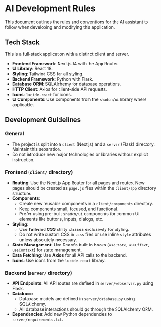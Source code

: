 # AI Development Rules

This document outlines the rules and conventions for the AI assistant to follow when developing and modifying this application.

## Tech Stack

This is a full-stack application with a distinct client and server.

-   **Frontend Framework**: Next.js 14 with the App Router.
-   **UI Library**: React 18.
-   **Styling**: Tailwind CSS for all styling.
-   **Backend Framework**: Python with Flask.
-   **Database ORM**: SQLAlchemy for database operations.
-   **HTTP Client**: Axios for client-side API requests.
-   **Icons**: `lucide-react` for icons.
-   **UI Components**: Use components from the `shadcn/ui` library where applicable.

## Development Guidelines

### General
-   The project is split into a `client` (Next.js) and a `server` (Flask) directory. Maintain this separation.
-   Do not introduce new major technologies or libraries without explicit instruction.

### Frontend (`client/` directory)
-   **Routing**: Use the Next.js App Router for all pages and routes. New pages should be created as `page.js` files within the `client/app` directory structure.
-   **Components**:
    -   Create new reusable components in a `client/components` directory.
    -   Keep components small, focused, and functional.
    -   Prefer using pre-built `shadcn/ui` components for common UI elements like buttons, inputs, dialogs, etc.
-   **Styling**:
    -   Use **Tailwind CSS** utility classes exclusively for styling.
    -   Do not write custom CSS in `.css` files or use inline `style` attributes unless absolutely necessary.
-   **State Management**: Use React's built-in hooks (`useState`, `useEffect`, `useContext`) for state management.
-   **Data Fetching**: Use **Axios** for all API calls to the backend.
-   **Icons**: Use icons from the `lucide-react` library.

### Backend (`server/` directory)
-   **API Endpoints**: All API routes are defined in `server/webserver.py` using Flask.
-   **Database**:
    -   Database models are defined in `server/database.py` using SQLAlchemy.
    -   All database interactions should go through the SQLAlchemy ORM.
-   **Dependencies**: Add new Python dependencies to `server/requirements.txt`.